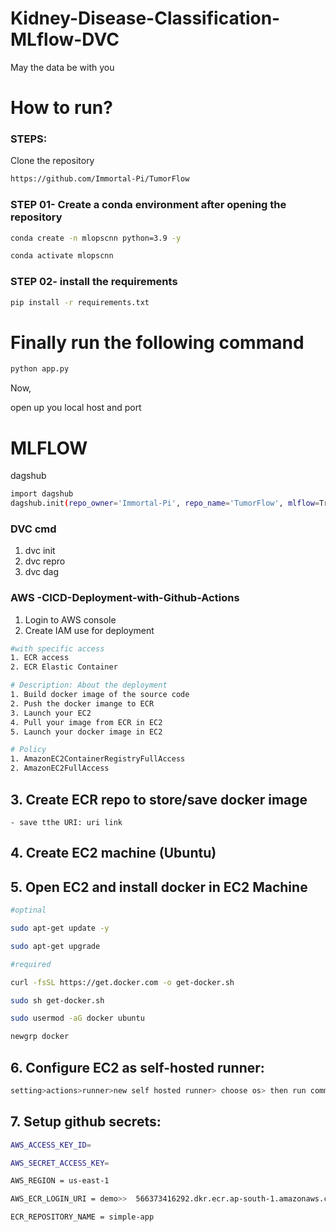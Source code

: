 
# Kidney-Disease-Classification-MLflow-DVC

May the data be with you 

# How to run?

### STEPS:
Clone the repository
```bash
https://github.com/Immortal-Pi/TumorFlow
```

### STEP 01- Create a conda environment after opening the repository
```bash 
conda create -n mlopscnn python=3.9 -y
```
```bash 
conda activate mlopscnn
```

### STEP 02- install the requirements
```bash
pip install -r requirements.txt
```

# Finally run the following command
```bash
python app.py
```

Now,

open up you local host and port

# MLFLOW 

dagshub 

```bash
import dagshub
dagshub.init(repo_owner='Immortal-Pi', repo_name='TumorFlow', mlflow=True)
```

### DVC cmd 

1. dvc init 
2. dvc repro
3. dvc dag 


### AWS -CICD-Deployment-with-Github-Actions

1. Login to AWS console 
2. Create IAM use for deployment 
```bash
#with specific access
1. ECR access
2. ECR Elastic Container 

# Description: About the deployment 
1. Build docker image of the source code 
2. Push the docker imange to ECR
3. Launch your EC2 
4. Pull your image from ECR in EC2 
5. Launch your docker image in EC2 

# Policy 
1. AmazonEC2ContainerRegistryFullAccess
2. AmazonEC2FullAccess
```

## 3. Create ECR repo to store/save docker image 
    - save tthe URI: uri link 

## 4. Create EC2 machine (Ubuntu)

## 5. Open EC2 and install docker in EC2 Machine 
```bash
#optinal

sudo apt-get update -y

sudo apt-get upgrade

#required

curl -fsSL https://get.docker.com -o get-docker.sh

sudo sh get-docker.sh

sudo usermod -aG docker ubuntu

newgrp docker
```

## 6. Configure EC2 as self-hosted runner:
```bash
setting>actions>runner>new self hosted runner> choose os> then run command one by one
```

## 7. Setup github secrets:
```bash 
AWS_ACCESS_KEY_ID=

AWS_SECRET_ACCESS_KEY=

AWS_REGION = us-east-1

AWS_ECR_LOGIN_URI = demo>>  566373416292.dkr.ecr.ap-south-1.amazonaws.com

ECR_REPOSITORY_NAME = simple-app
```